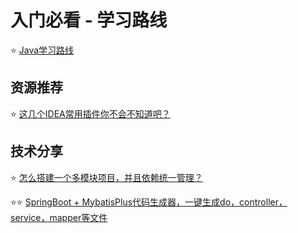 # 入门必看 - 学习路线

⭐️ [Java学习路线](./入门必看-学习路线/Java学习路线.md)


## 资源推荐


⭐️ [这几个IDEA常用插件你不会不知道吧？](./资源推荐/常用的IDEA插件推荐.md)


## 技术分享


⭐️ [怎么搭建一个多模块项目，并且依赖统一管理？](./技术分享/怎么搭建一个多模块项目，并且依赖统一管理.md)

⭐️⭐️ [SpringBoot + MybatisPlus代码生成器，一键生成do，controller，service，mapper等文件](./技术分享/SpringBoot%20+%20MybatisPlus代码生成器.md)